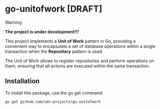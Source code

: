 # go-unitofwork [DRAFT]
> [!WARNING]
> **The project is under development!!!**

This project implements a **Unit of Work** pattern in Go, providing a convenient way to encapsulate a set of database operations within a single transaction when the **Repository** pattern is used. 

The Unit of Work allows to register repositories and perform operations on them, ensuring that all actions are executed within the same transaction.

## Installation
To install this package, use the go get command:

```sh
go get github.com/sdv-projects/go-unitofwork
```

